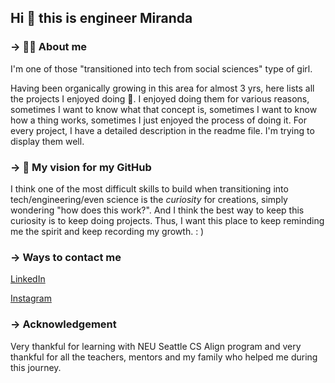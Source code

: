 ## Hi 🤗 this is engineer Miranda

### -> 👩‍🦰 About me
I'm one of those "transitioned into tech from social sciences" type of girl.

Having been organically growing in this area for almost 3 yrs, here lists all the projects I enjoyed doing 💛. I enjoyed doing them for various reasons, sometimes I want to know what that concept is, sometimes I want to know how a thing works, sometimes I just enjoyed the process of doing it. For every project, I have a detailed description in the readme file. I'm trying to display them well.

### -> 🧠 My vision for my GitHub
I think one of the most difficult skills to build when transitioning into tech/engineering/even science is the *curiosity* for creations, simply wondering "how does this work?". And I think the best way to keep this curiosity is to keep doing projects. Thus, I want this place to keep reminding me the spirit and keep recording my growth. : )

### -> Ways to contact me
[LinkedIn](https://www.linkedin.com/in/miranda-lyu/)

[Instagram](https://www.instagram.com/miranda_lyu/)

### -> Acknowledgement
Very thankful for learning with NEU Seattle CS Align program and very thankful for all the teachers, mentors and my family who helped me during this journey.



<!--
**MirandaLyu/MirandaLyu** is a ✨ _special_ ✨ repository because its `README.md` (this file) appears on your GitHub profile.

Here are some ideas to get you started:

- 🔭 I’m currently working on ...
- 🌱 I’m currently learning ...
- 👯 I’m looking to collaborate on ...
- 🤔 I’m looking for help with ...
- 💬 Ask me about ...
- 📫 How to reach me: ...
- 😄 Pronouns: ...
- ⚡ Fun fact: ...
-->
